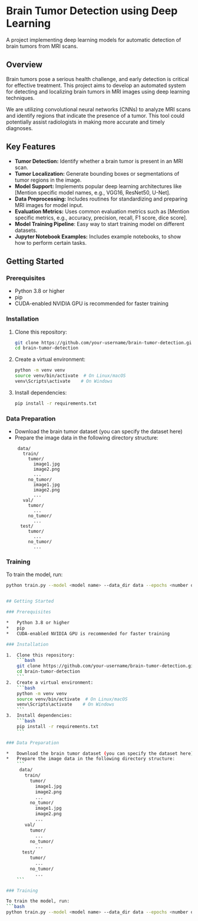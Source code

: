 
# Brain Tumor Detection using Deep Learning

A project implementing deep learning models for automatic detection of brain tumors from MRI scans.

## Overview

Brain tumors pose a serious health challenge, and early detection is critical for effective treatment. This project aims to develop an automated system for detecting and localizing brain tumors in MRI images using deep learning techniques. 

We are utilizing convolutional neural networks (CNNs) to analyze MRI scans and identify regions that indicate the presence of a tumor. This tool could potentially assist radiologists in making more accurate and timely diagnoses.

## Key Features

*   **Tumor Detection:** Identify whether a brain tumor is present in an MRI scan.
*   **Tumor Localization:** Generate bounding boxes or segmentations of tumor regions in the image.
*   **Model Support:**  Implements popular deep learning architectures like [Mention specific model names, e.g., VGG16, ResNet50, U-Net].
*   **Data Preprocessing:** Includes routines for standardizing and preparing MRI images for model input.
*   **Evaluation Metrics:** Uses common evaluation metrics such as [Mention specific metrics, e.g., accuracy, precision, recall, F1 score, dice score].
*   **Model Training Pipeline**: Easy way to start training model on different datasets.
*  **Jupyter Notebook Examples:** Includes example notebooks, to show how to perform certain tasks.


## Getting Started

### Prerequisites

*   Python 3.8 or higher
*   pip
*   CUDA-enabled NVIDIA GPU is recommended for faster training

### Installation

1.  Clone this repository:
    ```bash
    git clone https://github.com/your-username/brain-tumor-detection.git
    cd brain-tumor-detection
    ```
2.  Create a virtual environment:
    ```bash
    python -m venv venv
    source venv/bin/activate  # On Linux/macOS
    venv\Scripts\activate    # On Windows
    ```
3.  Install dependencies:
    ```bash
    pip install -r requirements.txt
    ```

### Data Preparation

*   Download the brain tumor dataset (you can specify the dataset here)
*   Prepare the image data in the following directory structure:
    ```
     data/
       train/
         tumor/
           image1.jpg
           image2.png
           ...
         no_tumor/
           image1.jpg
           image2.png
           ...
       val/
         tumor/
           ...
         no_tumor/
           ...
      test/
         tumor/
           ...
         no_tumor/
           ...
    ```

### Training

To train the model, run:
```bash
python train.py --model <model name> --data_dir data --epochs <number of epochs>


## Getting Started

### Prerequisites

*   Python 3.8 or higher
*   pip
*   CUDA-enabled NVIDIA GPU is recommended for faster training

### Installation

1.  Clone this repository:
    ```bash
    git clone https://github.com/your-username/brain-tumor-detection.git
    cd brain-tumor-detection
    ```
2.  Create a virtual environment:
    ```bash
    python -m venv venv
    source venv/bin/activate  # On Linux/macOS
    venv\Scripts\activate    # On Windows
    ```
3.  Install dependencies:
    ```bash
    pip install -r requirements.txt
    ```

### Data Preparation

*   Download the brain tumor dataset (you can specify the dataset here)
*   Prepare the image data in the following directory structure:
    ```
     data/
       train/
         tumor/
           image1.jpg
           image2.png
           ...
         no_tumor/
           image1.jpg
           image2.png
           ...
       val/
         tumor/
           ...
         no_tumor/
           ...
      test/
         tumor/
           ...
         no_tumor/
           ...
    ```

### Training

To train the model, run:
```bash
python train.py --model <model name> --data_dir data --epochs <number of epochs>



